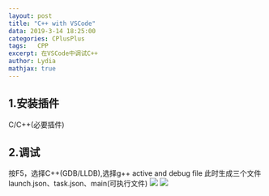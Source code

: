 ```yaml
---
layout: post
title: "C++ with VSCode"
data: 2019-3-14 18:25:00
categories: CPlusPlus
tags:	CPP 
excerpt: 在VSCode中调试C++
author: Lydia
mathjax: true
---
```


## 1.安装插件

C/C++(必要插件)

## 2.调试
按F5，选择C++(GDB/LLDB),选择g++ active and debug file
此时生成三个文件launch.json、task.json、main(可执行文件)
![](https://raw.githubusercontent.com/LingjieLi/LingjieLi.github.io/master/images/F5-1.png)
![](https://raw.githubusercontent.com/LingjieLi/LingjieLi.github.io/master/images/F5-2.png)